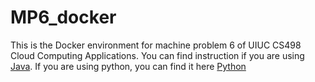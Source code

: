 # MP6_docker

This is the Docker environment for machine problem 6 of UIUC CS498 Cloud Computing Applications.
You can find instruction if you are using [Java](https://github.com/UIUC-CS498-Cloud/MP6_java_template).
If you are using python, you can find it here [Python](https://github.com/UIUC-CS498-Cloud/MP6_python_template)
